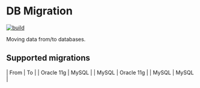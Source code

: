 # DB Migration

[![build](https://github.com/w4bo/db-migration/actions/workflows/build.yml/badge.svg)](https://github.com/w4bo/db-migration/actions/workflows/build.yml)

Moving data from/to databases.

## Supported migrations

| From | To |
| Oracle 11g | MySQL |
| MySQL | Oracle 11g |
| MySQL | MySQL |
